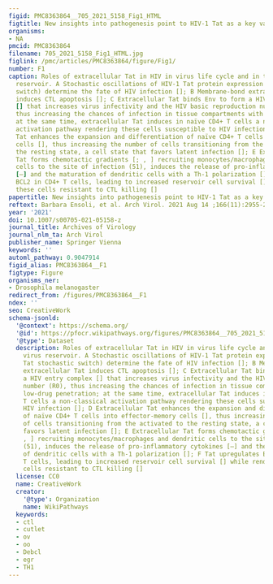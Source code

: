 ```yaml
---
figid: PMC8363864__705_2021_5158_Fig1_HTML
figtitle: New insights into pathogenesis point to HIV-1 Tat as a key vaccine target
organisms:
- NA
pmcid: PMC8363864
filename: 705_2021_5158_Fig1_HTML.jpg
figlink: /pmc/articles/PMC8363864/figure/Fig1/
number: F1
caption: Roles of extracellular Tat in HIV in virus life cycle and in the latent virus
  reservoir. A Stochastic oscillations of HIV-1 Tat protein expression (the Tat stochastic
  switch) determine the fate of HIV infection []; B Membrane-bond extracellular Tat
  induces CTL apoptosis []; C Extracellular Tat binds Env to form a HIV entry complex
  [] that increases virus infectivity and the HIV basic reproduction number (R0),
  thus increasing the chances of infection in tissue compartments with low-drug penetration;
  at the same time, extracellular Tat induces in naïve CD4+ T cells a non-classical
  activation pathway rendering these cells susceptible to HIV infection []; D Extracellular
  Tat enhances the expansion and differentiation of naïve CD4+ T cells into effector-memory
  cells [], thus increasing the number of cells transitioning from the activated to
  the resting state, a cell state that favors latent infection []; E Extracellular
  Tat forms chemotactic gradients [; , ] recruiting monocytes/macrophages and dendritic
  cells to the site of infection (51), induces the release of pro-inflammatory cytokines
  [–] and the maturation of dendritic cells with a Th-1 polarization []; F Tat upregulates
  BCL2 in CD4+ T cells, leading to increased reservoir cell survival [] while rendering
  these cells resistant to CTL killing []
papertitle: New insights into pathogenesis point to HIV-1 Tat as a key vaccine target.
reftext: Barbara Ensoli, et al. Arch Virol. 2021 Aug 14 ;166(11):2955-2974.
year: '2021'
doi: 10.1007/s00705-021-05158-z
journal_title: Archives of Virology
journal_nlm_ta: Arch Virol
publisher_name: Springer Vienna
keywords: ''
automl_pathway: 0.9047914
figid_alias: PMC8363864__F1
figtype: Figure
organisms_ner:
- Drosophila melanogaster
redirect_from: /figures/PMC8363864__F1
ndex: ''
seo: CreativeWork
schema-jsonld:
  '@context': https://schema.org/
  '@id': https://pfocr.wikipathways.org/figures/PMC8363864__705_2021_5158_Fig1_HTML.html
  '@type': Dataset
  description: Roles of extracellular Tat in HIV in virus life cycle and in the latent
    virus reservoir. A Stochastic oscillations of HIV-1 Tat protein expression (the
    Tat stochastic switch) determine the fate of HIV infection []; B Membrane-bond
    extracellular Tat induces CTL apoptosis []; C Extracellular Tat binds Env to form
    a HIV entry complex [] that increases virus infectivity and the HIV basic reproduction
    number (R0), thus increasing the chances of infection in tissue compartments with
    low-drug penetration; at the same time, extracellular Tat induces in naïve CD4+
    T cells a non-classical activation pathway rendering these cells susceptible to
    HIV infection []; D Extracellular Tat enhances the expansion and differentiation
    of naïve CD4+ T cells into effector-memory cells [], thus increasing the number
    of cells transitioning from the activated to the resting state, a cell state that
    favors latent infection []; E Extracellular Tat forms chemotactic gradients [;
    , ] recruiting monocytes/macrophages and dendritic cells to the site of infection
    (51), induces the release of pro-inflammatory cytokines [–] and the maturation
    of dendritic cells with a Th-1 polarization []; F Tat upregulates BCL2 in CD4+
    T cells, leading to increased reservoir cell survival [] while rendering these
    cells resistant to CTL killing []
  license: CC0
  name: CreativeWork
  creator:
    '@type': Organization
    name: WikiPathways
  keywords:
  - ctl
  - cutlet
  - ov
  - oo
  - Debcl
  - egr
  - TH1
---
```

